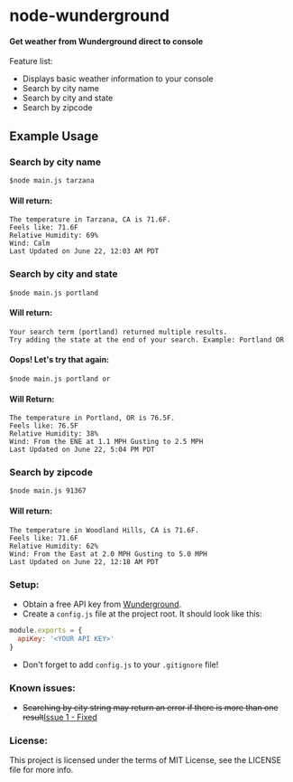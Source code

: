 # node-wunderground

#### Get weather from Wunderground direct to console

Feature list:

 * Displays basic weather information to your console
 * Search by city name
 * Search by city and state
 * Search by zipcode

## Example Usage
### Search by city name
```
$node main.js tarzana
```

#### Will return:
```
The temperature in Tarzana, CA is 71.6F.
Feels like: 71.6F
Relative Humidity: 69%
Wind: Calm
Last Updated on June 22, 12:03 AM PDT
```

### Search by city and state
```
$node main.js portland
```

#### Will return:
```
Your search term (portland) returned multiple results.
Try adding the state at the end of your search. Example: Portland OR
```

#### Oops! Let's try that again:
```
$node main.js portland or
```

#### Will Return:
```
The temperature in Portland, OR is 76.5F.
Feels like: 76.5F
Relative Humidity: 38%
Wind: From the ENE at 1.1 MPH Gusting to 2.5 MPH
Last Updated on June 22, 5:04 PM PDT
```

### Search by zipcode
```
$node main.js 91367
```

#### Will return:
```
The temperature in Woodland Hills, CA is 71.6F.
Feels like: 71.6F
Relative Humidity: 62%
Wind: From the East at 2.0 MPH Gusting to 5.0 MPH
Last Updated on June 22, 12:18 AM PDT
```

### Setup:
* Obtain a free API key from [Wunderground](https://www.wunderground.com/weather/api/).
* Create a `config.js` file at the project root. It should look like this:
```javascript
module.exports = {
  apiKey: '<YOUR API KEY>'
}
```
* Don't forget to add `config.js` to your `.gitignore` file!


### Known issues:

 * ~~Searching by city string may return an error if there is more than one result~~[Issue 1 - Fixed](https://github.com/archcorsair/node-wunderground/issues/1)

### License:
This project is licensed under the terms of MIT License, see the LICENSE file for more info.

